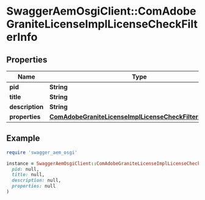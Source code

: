 # SwaggerAemOsgiClient::ComAdobeGraniteLicenseImplLicenseCheckFilterInfo

## Properties

| Name | Type | Description | Notes |
| ---- | ---- | ----------- | ----- |
| **pid** | **String** |  | [optional] |
| **title** | **String** |  | [optional] |
| **description** | **String** |  | [optional] |
| **properties** | [**ComAdobeGraniteLicenseImplLicenseCheckFilterProperties**](ComAdobeGraniteLicenseImplLicenseCheckFilterProperties.md) |  | [optional] |

## Example

```ruby
require 'swagger_aem_osgi'

instance = SwaggerAemOsgiClient::ComAdobeGraniteLicenseImplLicenseCheckFilterInfo.new(
  pid: null,
  title: null,
  description: null,
  properties: null
)
```

